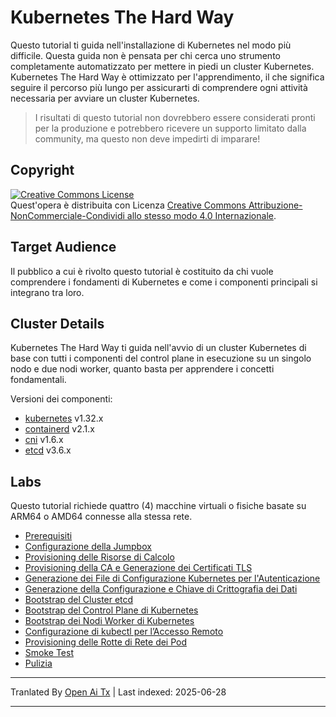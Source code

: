 # Kubernetes The Hard Way

Questo tutorial ti guida nell'installazione di Kubernetes nel modo più difficile. Questa guida non è pensata per chi cerca uno strumento completamente automatizzato per mettere in piedi un cluster Kubernetes. Kubernetes The Hard Way è ottimizzato per l'apprendimento, il che significa seguire il percorso più lungo per assicurarti di comprendere ogni attività necessaria per avviare un cluster Kubernetes.

> I risultati di questo tutorial non dovrebbero essere considerati pronti per la produzione e potrebbero ricevere un supporto limitato dalla community, ma questo non deve impedirti di imparare!

## Copyright

<a rel="license" href="http://creativecommons.org/licenses/by-nc-sa/4.0/"><img alt="Creative Commons License" style="border-width:0" src="https://i.creativecommons.org/l/by-nc-sa/4.0/88x31.png" /></a><br />Quest'opera è distribuita con Licenza <a rel="license" href="http://creativecommons.org/licenses/by-nc-sa/4.0/">Creative Commons Attribuzione-NonCommerciale-Condividi allo stesso modo 4.0 Internazionale</a>.

## Target Audience

Il pubblico a cui è rivolto questo tutorial è costituito da chi vuole comprendere i fondamenti di Kubernetes e come i componenti principali si integrano tra loro.

## Cluster Details

Kubernetes The Hard Way ti guida nell'avvio di un cluster Kubernetes di base con tutti i componenti del control plane in esecuzione su un singolo nodo e due nodi worker, quanto basta per apprendere i concetti fondamentali.

Versioni dei componenti:

* [kubernetes](https://github.com/kubernetes/kubernetes) v1.32.x
* [containerd](https://github.com/containerd/containerd) v2.1.x
* [cni](https://github.com/containernetworking/cni) v1.6.x
* [etcd](https://github.com/etcd-io/etcd) v3.6.x

## Labs

Questo tutorial richiede quattro (4) macchine virtuali o fisiche basate su ARM64 o AMD64 connesse alla stessa rete.

* [Prerequisiti](https://raw.githubusercontent.com/kelseyhightower/kubernetes-the-hard-way/master/docs/01-prerequisites.md)
* [Configurazione della Jumpbox](https://raw.githubusercontent.com/kelseyhightower/kubernetes-the-hard-way/master/docs/02-jumpbox.md)
* [Provisioning delle Risorse di Calcolo](https://raw.githubusercontent.com/kelseyhightower/kubernetes-the-hard-way/master/docs/03-compute-resources.md)
* [Provisioning della CA e Generazione dei Certificati TLS](https://raw.githubusercontent.com/kelseyhightower/kubernetes-the-hard-way/master/docs/04-certificate-authority.md)
* [Generazione dei File di Configurazione Kubernetes per l'Autenticazione](https://raw.githubusercontent.com/kelseyhightower/kubernetes-the-hard-way/master/docs/05-kubernetes-configuration-files.md)
* [Generazione della Configurazione e Chiave di Crittografia dei Dati](https://raw.githubusercontent.com/kelseyhightower/kubernetes-the-hard-way/master/docs/06-data-encryption-keys.md)
* [Bootstrap del Cluster etcd](https://raw.githubusercontent.com/kelseyhightower/kubernetes-the-hard-way/master/docs/07-bootstrapping-etcd.md)
* [Bootstrap del Control Plane di Kubernetes](https://raw.githubusercontent.com/kelseyhightower/kubernetes-the-hard-way/master/docs/08-bootstrapping-kubernetes-controllers.md)
* [Bootstrap dei Nodi Worker di Kubernetes](https://raw.githubusercontent.com/kelseyhightower/kubernetes-the-hard-way/master/docs/09-bootstrapping-kubernetes-workers.md)
* [Configurazione di kubectl per l’Accesso Remoto](https://raw.githubusercontent.com/kelseyhightower/kubernetes-the-hard-way/master/docs/10-configuring-kubectl.md)
* [Provisioning delle Rotte di Rete dei Pod](https://raw.githubusercontent.com/kelseyhightower/kubernetes-the-hard-way/master/docs/11-pod-network-routes.md)
* [Smoke Test](https://raw.githubusercontent.com/kelseyhightower/kubernetes-the-hard-way/master/docs/12-smoke-test.md)
* [Pulizia](https://raw.githubusercontent.com/kelseyhightower/kubernetes-the-hard-way/master/docs/13-cleanup.md)


---

Tranlated By [Open Ai Tx](https://github.com/OpenAiTx/OpenAiTx) | Last indexed: 2025-06-28

---